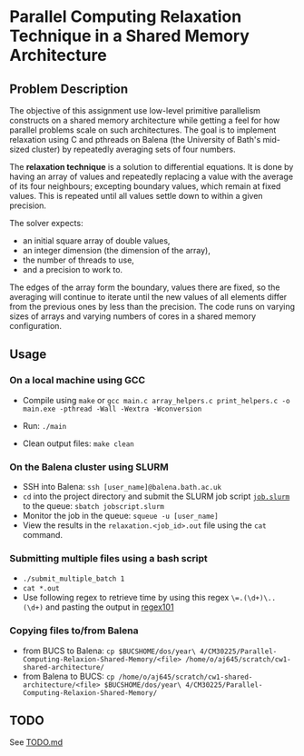 # Parallel Computing Relaxation Technique in a Shared Memory Architecture

## Problem Description

The objective of this assignment use low-level primitive parallelism constructs on a shared memory architecture while getting a feel for how parallel problems scale on such architectures. The goal is to implement relaxation using C and pthreads on Balena (the University of Bath's mid-sized cluster) by repeatedly averaging sets of four numbers. 

The **relaxation technique** is a solution to differential equations. It is done by having an array of values and repeatedly replacing a value with the average of its four neighbours; excepting boundary values, which remain at fixed values. This is repeated until all values settle down to within a given precision.

The solver expects:
* an initial square array of double values,
* an integer dimension (the dimension of the array),
* the number of threads to use,
* and a precision to work to.

The edges of the array form the boundary, values there are fixed, so the averaging will continue to iterate until the new values of all
elements differ from the previous ones by less than the precision. The code runs on varying sizes of arrays and varying numbers of cores in a shared memory configuration.

## Usage

### On a local machine using GCC

* Compile using `make` or `gcc main.c array_helpers.c print_helpers.c -o main.exe -pthread -Wall -Wextra -Wconversion`

* Run: `./main`

* Clean output files: `make clean`

### On the Balena cluster using SLURM

* SSH into Balena: `ssh [user_name]@balena.bath.ac.uk`
* `cd` into the project directory and submit the SLURM job script [`job.slurm`](https://github.com/Adamouization/Parallel-Computing-Relaxion-Shared-Memory/blob/master/job.slurm) to the queue: `sbatch jobscript.slurm`
* Monitor the job in the queue: `squeue -u [user_name]`
* View the results in the `relaxation.<job_id>.out` file using the `cat` command.

### Submitting multiple files using a bash script

* `./submit_multiple_batch 1`
* `cat *.out`
* Use following regex to retrieve time by using this regex `\=.(\d+)\..(\d+)` and pasting the output in [regex101](https://regex101.com/)

### Copying files to/from Balena

* from BUCS to Balena: `cp $BUCSHOME/dos/year\ 4/CM30225/Parallel-Computing-Relaxion-Shared-Memory/<file> /home/o/aj645/scratch/cw1-shared-architecture/`
* from Balena to BUCS: `cp /home/o/aj645/scratch/cw1-shared-architecture/<file> $BUCSHOME/dos/year\ 4/CM30225/Parallel-Computing-Relaxion-Shared-Memory/`

## TODO

See [TODO.md](https://github.com/Adamouization/Parallel-Computing-Relaxion-Shared-Memory/blob/master/TODO.md)
